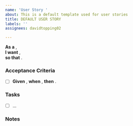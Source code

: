 ```yaml
---
name: 'User Story '
about: This is a default template used for user stories
title: DEFAULT USER STORY
labels: ''
assignees: davidtopping02

---
```


**As a** ,  
**I want** ,  
**so that** .


### Acceptance Criteria
- [ ] **Given** , **when** , **then** .


### Tasks
- [ ] ...


### Notes
